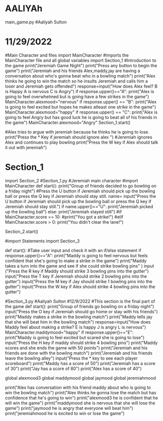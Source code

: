 # AALIYAh
main_game.py
#Aaliyah Sulton
# 11/29/2022

#Main Character and files
import MainCharacter #imports the MainCharacter file and all global variables
import Section_1
#Introduction to the game
print("Jeremiah Game Night")
print("Press any button to begin the game")
print("Jeremiah and his friends Alex,maddy,jay are having a conversation about who's gonna beat who in a bowling match")
print("Alex thinks he going to win the match so he insults Jeremiah and calls him a loser and Jeremiah gets offended")
response=input("How does Alex feel? B is Happy A is nervous C is Angry")
if response.upper()=="A":
    print("Alex is going to feel overwhelmed but is going have a few strikes in the game")
    MainCharacter.alexmood="nervous"
if response.upper() == "B":
    print("Alex is going to feel excited but hopes he makes atleast one strike in the game")
    MainCharacter.alexmood="happy"
if response.upper() == "C":
    print("Alex is going to feel Angry but has good luck he is going to beat all of his friends in the game")
    MainCharacter.alexmood="Angry"
Section_1.start()

#Alex tries to argue with jeremiah because he thinks he is going to lose.
print("Press the * Key if jeremiah should ignore alex ")
#Jeremiah ignores Alex and continues to play bowling
print("Press the W key if Alex should talk it out with jeremiah")
# Section_1

import Section_2
#Section_1.py
#Jeremiah main character
#import MainCharacter
def start():
    print("Group of friends decided to go bowling on a friday night")
#Press the U button if Jeremiah should pick up the bowling ball or press the Q key if Jeremiah should stay still.
    name=    input("Press the U button if Jeremiah should pick up the bowling ball or press the Q key if Jeremiah should stay still.")
    if name.upper()=="U":
        print("Jeremiah picked up the bowling ball")
    else:
        print("Jeremiah stayed still")
    #if MainCharacter.score == 10:
        #print("You got a strike!")
    #elif MainCharacter.score > 0:
        print("You didn't clear the lane!")

 Section_2.start()
 
 #import Statements
import Section_3

def start():
    #Take user input and check it with an if/else statement
 if response.upper()=="A":
     print("Maddy is going to feel nervous but feels confident that she's going to make a strike in the game")
print("Maddy takes a turn into the game and see if she could strike bowling pins" )
input ("Press the R key if Maddy should strike 3 bowling pins into the gutter")
input("Press the T key if Jeremiah should strike 2 bowling pins into the gutter")
input("Press the M key if Jay should strike 1 bowling pins into the gutter")
input("Press the W key if Alex should strike 4 bowling pins into the gutter")

#Section_3.py
#Aaliyah Sulton
#12/9/2022
#This section is the final part of the game
def start():
    print("Group of friends go bowling on a friday night")
    input("Press the O key if Jeremiah should go home or stay with his friends")
    print("Maddy makes a strike in the bowling match")
    print("Maddy tells jay that she will beat him in the bowling match")
    response=input("How does Maddy feel about making a strike? E is happy J is angry L is nervous")
    MainCharacter.maddymood="happy"
    if response.upper()=="E":
        print("Maddy is going to feel excited but scared she is going to lose")
        input("Press the H key if maddy should strike 4 bowling pins")
        print("Maddy scores and she ends the game with 50 points")
print("Jeremiah and his friends are done with the bowling match")
print("Jeremiah and his friends leave the bowling alley")
input("Press the * key to see each player scoreboard")
print("Maddy has a score of 50")
print("Jeremiah has a score of 30")
print("Jay has a score of 80")
print("Alex has a score of 40")


global alexmood3
global maddymood
global jaymood
global jeremiahmood

print("Alex has conversation with his friend maddy about who is going to win the bowling match")
print("Alex thinks he gonna lose the match but has confidence that he's going to win")
print("alexmood3 he is confident that he will win the game")
print("maddymood she is nervous that she will lose the game")
print("jaymood he is angry that everyone will beat him")
print("jeremiahmood he is excited to win or lose the game")

